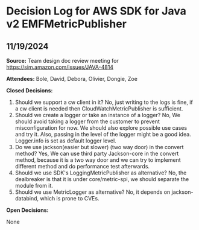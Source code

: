 # Decision Log for AWS SDK for Java v2 EMFMetricPublisher


## 11/19/2024

**Source:** Team design doc review meeting for https://sim.amazon.com/issues/JAVA-4814

**Attendees:** Bole, David, Debora, Olivier, Dongie, Zoe

**Closed Decisions:**

1. Should we support a cw client in it? No, just writing to the logs is fine, if a cw client is needed then CloudWatchMetricPublisher is sufficient.
2. Should we create a logger or take an instance of a logger? No, We should avoid taking a logger from the customer to prevent misconfiguration for now. We should also explore possible use cases and try it. Also, passing in the level of the logger might be a good idea. Logger.info is set as default logger level.
3. Do we use jackson(easier but slower) (two way door) in the convert method? Yes, We can use third party Jackson-core in the convert method, because it is a two way door and we can try to implement different method and do performance test afterwards.
4. Should we use SDK's LoggingMetricPublisher as alternative? No, the dealbreaker is that it is under core/metric-spi, we should separate the module from it.
5. Should we use MetricLogger as alternative? No, it depends on jackson-databind, which is prone to CVEs.

**Open Decisions:**

None